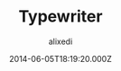 ---
title: Typewriter
github: https://github.com/alixedi/typewriter
demo: https://alixedi.github.io/typewriter/
author: alixedi
ssg:
  - Jekyll
cms:
  - No Cms
date: 2014-06-05T18:19:20.000Z
github_branch: master
description: A simple and beautiful theme for Jekyll
stale: true
---
